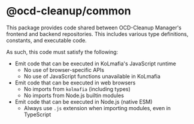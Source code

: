 # @ocd-cleanup/common

This package provides code shared between OCD-Cleanup Manager's frontend and
backend repositories. This includes various type definitions, constants, and
executable code.

As such, this code must satisfy the following:

- Emit code that can be executed in KoLmafia's JavaScript runtime
  - No use of browser-specific APIs
  - No use of JavaScript functions unavailable in KoLmafia
- Emit code that can be executed in web browsers
  - No imports from `kolmafia` (including types)
  - No imports from Node.js builtin modules
- Emit code that can be executed in Node.js (native ESM)
  - Always use `.js` extension when importing modules, even in TypeScript
